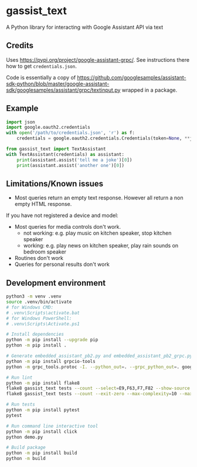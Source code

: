 # gassist_text

A Python library for interacting with Google Assistant API via text

## Credits

Uses <https://pypi.org/project/google-assistant-grpc/>. See instructions there how to get `credentials.json`.

Code is essentially a copy of <https://github.com/googlesamples/assistant-sdk-python/blob/master/google-assistant-sdk/googlesamples/assistant/grpc/textinput.py> wrapped in a package.

## Example

```python
import json
import google.oauth2.credentials
with open('/path/to/credentials.json', 'r') as f:
    credentials = google.oauth2.credentials.Credentials(token=None, **json.load(f))

from gassist_text import TextAssistant
with TextAssistant(credentials) as assistant:
    print(assistant.assist('tell me a joke')[0])
    print(assistant.assist('another one')[0])
```

## Limitations/Known issues

- Most queries return an empty text response. However all return a non empty HTML response.

If you have not registered a device and model:

- Most queries for media controls don't work.
  - not working: e.g. play music on kitchen speaker, stop kitchen speaker
  - working: e.g. play news on kitchen speaker, play rain sounds on bedroom speaker
- Routines don't work
- Queries for personal results don't work

## Development environment

```sh
python3 -m venv .venv
source .venv/bin/activate
# for Windows CMD:
# .venv\Scripts\activate.bat
# for Windows PowerShell:
# .venv\Scripts\Activate.ps1

# Install dependencies
python -m pip install --upgrade pip
python -m pip install .

# Generate embedded_assistant_pb2.py and embedded_assistant_pb2_grpc.py
python -m pip install grpcio-tools
python -m grpc_tools.protoc -I. --python_out=. --grpc_python_out=. google/assistant/embedded/v1alpha2/embedded_assistant.proto

# Run lint
python -m pip install flake8
flake8 gassist_text tests --count --select=E9,F63,F7,F82 --show-source --statistics
flake8 gassist_text tests --count --exit-zero --max-complexity=10 --max-line-length=127 --statistics

# Run tests
python -m pip install pytest
pytest

# Run command line interactive tool
python -m pip install click
python demo.py

# Build package
python -m pip install build
python -m build
```
